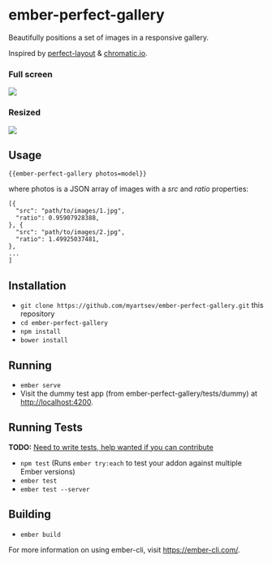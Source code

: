 # ember-perfect-gallery

Beautifully positions a set of images in a responsive gallery.

Inspired by [perfect-layout](https://medium.com/swlh/in-search-of-the-perfect-image-gallery-34f46f7615a1) & [chromatic.io](http://www.chromatic.io/).

### Full screen
![](docs/dummy_full_screen.jpg)

### Resized
![](docs/dummy_resized.jpg)

## Usage

`{{ember-perfect-gallery photos=model}}`

where photos is a JSON array of images with a _src_ and _ratio_ properties:

```
[{
  "src": "path/to/images/1.jpg",
  "ratio": 0.95907928388,
}, {
  "src": "path/to/images/2.jpg",
  "ratio": 1.49925037481,
},
...
]
```

## Installation

- `git clone https://github.com/myartsev/ember-perfect-gallery.git` this repository
- `cd ember-perfect-gallery`
- `npm install`
- `bower install`

## Running

- `ember serve`
- Visit the dummy test app (from ember-perfect-gallery/tests/dummy) at <http://localhost:4200>.

## Running Tests

**TODO:** [Need to write tests, help wanted if you can contribute](https://github.com/myartsev/ember-perfect-gallery/issues/1)

- `npm test` (Runs `ember try:each` to test your addon against multiple Ember versions)
- `ember test`
- `ember test --server`

## Building

- `ember build`

For more information on using ember-cli, visit <https://ember-cli.com/>.
